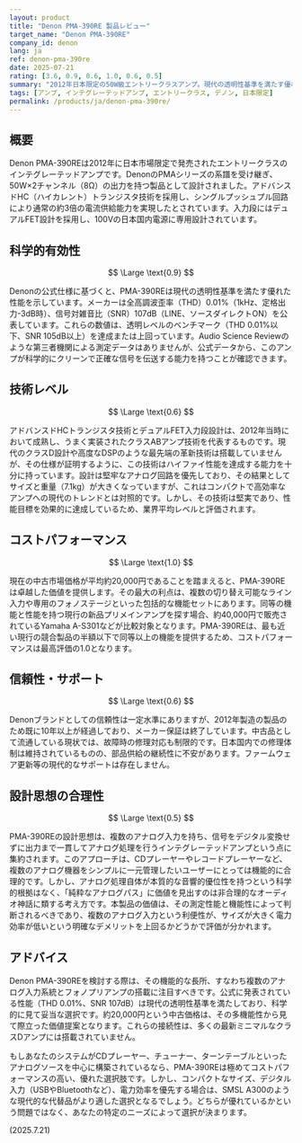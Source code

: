 ```yaml
---
layout: product
title: "Denon PMA-390RE 製品レビュー"
target_name: "Denon PMA-390RE"
company_id: denon
lang: ja
ref: denon-pma-390re
date: 2025-07-21
rating: [3.6, 0.9, 0.6, 1.0, 0.6, 0.5]
summary: "2012年日本限定の50W級エントリークラスアンプ。現代の透明性基準を満たす優れた測定値（THD 0.01%、SNR 107dB）を達成。卓越したコストパフォーマンスで中古市場において極めて有力な選択肢。"
tags: [アンプ, インテグレーテッドアンプ, エントリークラス, デノン, 日本限定]
permalink: /products/ja/denon-pma-390re/
---
```

## 概要

Denon PMA-390REは2012年に日本市場限定で発売されたエントリークラスのインテグレーテッドアンプです。DenonのPMAシリーズの系譜を受け継ぎ、50W×2チャンネル（8Ω）の出力を持つ製品として設計されました。アドバンスドHC（ハイカレント）トランジスタ技術を採用し、シングルプッシュプル回路により通常の約3倍の電流供給能力を実現したとされています。入力段にはデュアルFET設計を採用し、100Vの日本国内電源に専用設計されています。

## 科学的有効性

$$ \Large \text{0.9} $$

Denonの公式仕様に基づくと、PMA-390REは現代の透明性基準を満たす優れた性能を示しています。メーカーは全高調波歪率（THD）0.01%（1kHz、定格出力-3dB時）、信号対雑音比（SNR）107dB（LINE、ソースダイレクトON）を公表しています。これらの数値は、透明レベルのベンチマーク（THD 0.01%以下、SNR 105dB以上）を達成または上回っています。Audio Science Reviewのような第三者機関による測定データはありませんが、公式データから、このアンプが科学的にクリーンで正確な信号を伝送する能力を持つことが確認できます。

## 技術レベル

$$ \Large \text{0.6} $$

アドバンスドHCトランジスタ技術とデュアルFET入力段設計は、2012年当時において成熟し、うまく実装されたクラスABアンプ技術を代表するものです。現代のクラスD設計や高度なDSPのような最先端の革新技術は搭載していませんが、その仕様が証明するように、この技術はハイファイ性能を達成する能力を十分に持っています。設計は堅牢なアナログ回路を優先しており、その結果としてサイズと重量（7.1kg）が大きくなっていますが、これはコンパクトで高効率なアンプへの現代のトレンドとは対照的です。しかし、その技術は堅実であり、性能目標を効果的に達成しているため、業界平均レベルと評価されます。

## コストパフォーマンス

$$ \Large \text{1.0} $$

現在の中古市場価格が平均約20,000円であることを踏まえると、PMA-390REは卓越した価値を提供します。その最大の利点は、複数の切り替え可能なライン入力や専用のフォノステージといった包括的な機能セットにあります。同等の機能と性能を持つ現行の新品プリメインアンプを探す場合、約40,000円で販売されているYamaha A-S301などが比較対象となります。PMA-390REは、最も近い現行の競合製品の半額以下で同等以上の機能を提供するため、コストパフォーマンスは最高評価の1.0となります。

## 信頼性・サポート

$$ \Large \text{0.6} $$

Denonブランドとしての信頼性は一定水準にありますが、2012年製造の製品のため既に10年以上が経過しており、メーカー保証は終了しています。中古品として流通している現状では、故障時の修理対応も制限的です。日本国内での修理体制は維持されているものの、部品供給の継続性に不安があります。ファームウェア更新等の現代的なサポートは存在しません。

## 設計思想の合理性

$$ \Large \text{0.5} $$

PMA-390REの設計思想は、複数のアナログ入力を持ち、信号をデジタル変換せずに出力まで一貫してアナログ処理を行うインテグレーテッドアンプという点に集約されます。このアプローチは、CDプレーヤーやレコードプレーヤーなど、複数のアナログ機器をシンプルに一元管理したいユーザーにとっては機能的に合理的です。しかし、アナログ処理自体が本質的な音響的優位性を持つという科学的根拠はなく、「純粋なアナログパス」に価値を見出すのは非合理的なオーディオ神話に類する考え方です。本製品の価値は、その測定性能と機能性によって判断されるべきであり、複数のアナログ入力という利便性が、サイズが大きく電力効率が低いという明確なデメリットを上回るかどうかで評価が分かれます。

## アドバイス

Denon PMA-390REを検討する際は、その機能的な長所、すなわち複数のアナログ入力系統とフォノプリアンプの搭載に注目すべきです。公式に発表されている性能（THD 0.01%、SNR 107dB）は現代の透明性基準を満たしており、科学的に見て妥当な選択です。約20,000円という中古価格は、その多機能性から見て際立った価値提案となります。これらの接続性は、多くの最新ミニマルなクラスDアンプには搭載されていません。

もしあなたのシステムがCDプレーヤー、チューナー、ターンテーブルといったアナログソースを中心に構築されているなら、PMA-390REは極めてコストパフォーマンスの高い、優れた選択肢です。しかし、コンパクトなサイズ、デジタル入力（USBやBluetoothなど）、電力効率を優先する場合は、SMSL A300のような現代的な代替品がより適した選択となるでしょう。どちらが優れているかという問題ではなく、あなたの特定のニーズによって選択が決まります。

(2025.7.21)
